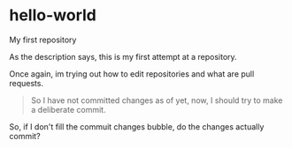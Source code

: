 # hello-world
My first repository

As the description says, this is my first attempt at a repository.

Once again, im trying out how to edit repositories and what are pull requests.
>So I have not committed changes as of yet, now, I should try to make a deliberate commit.

So, if I don't fill the commuit changes bubble, do the changes actually commit?
